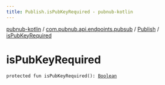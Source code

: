 ```yaml
---
title: Publish.isPubKeyRequired - pubnub-kotlin
---
```


[pubnub-kotlin](../../index.html) / [com.pubnub.api.endpoints.pubsub](../index.html) / [Publish](index.html) / [isPubKeyRequired](./is-pub-key-required.html)

# isPubKeyRequired

`protected fun isPubKeyRequired(): `[`Boolean`](https://kotlinlang.org/api/latest/jvm/stdlib/kotlin/-boolean/index.html)